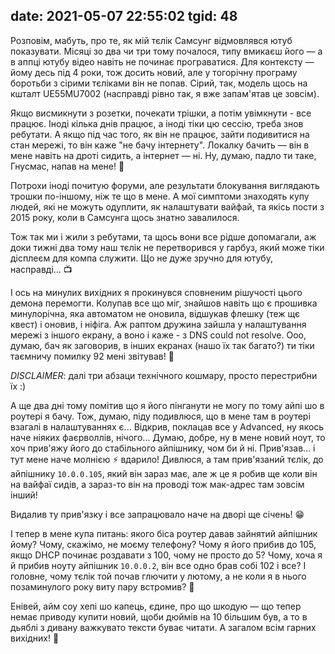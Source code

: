 date: 2021-05-07 22:55:02
tgid: 48
----

Розповім, мабуть, про те, як мій тєлік Самсунг відмовлявся ютуб показувати. Місяці зо два чи три тому почалося, типу вмикаєш його — а в аппці ютубу відео навіть не починає програватися. Для контексту — йому десь під 4 роки, тож досить новий, але у тогорічну програму боротьби з сірими тєліками він не попав. Сірий, так, модель щось на кшталт UE55MU7002 (насправді рівно так, я вже запам'ятав це зовсім).

Якщо висмикнути з розетки, почекати трішки, а потім увімкнути - все працює. Іноді кілька днів працює, а іноді тіки цю сессію, треба знов ребутати. А якщо під час того, як він не працює, зайти подивитися на стан мережі, то він каже "не бачу інтернету". Локалку бачить — він в мене навіть на дроті сидить, а інтернет — ні. Ну, думаю, падло ти таке, Гнусмас, напав на мене! 👹

Потрохи іноді почитую форуми, але результати блокування виглядають трошки по-іншому, ніж те що в мене. А мої симптоми знаходять купу людей, які не можуть одуплити, як налаштувати вайфай, та якісь пости з 2015 року, коли в Самсунга щось знатно завалилося. 

Тож так ми і жили з ребутами, та щось вони все рідше допомагали, аж доки тижні два тому наш тєлік не перетворився у гарбуз, який може тіки дісплеєм для компа служити. Що не дуже зручно для ютубу, насправді… 📺

І ось на минулих вихідних я прокинувся сповненим рішучості цього демона перемогти. Колупав все що міг, знайшов навіть що є прошивка минулорічна, яка автоматом не оновила, відшукав флешку (теж щє квест) і оновив, і ніфіга. Аж раптом дружина зайшла у налаштування мережі з іншого екрану, а воно і каже - з DNS could not resolve. Ооо, думаю, бач як заговорив, в інших екранах (нашо їх так багато?) ти тіки таємничу помилку 92 мені звітував! 🤖

*DISCLAIMER*: далі три абзаци технічного кошмару, просто перестрибни їх :)

А ще два дні тому помітив що я його пінганути не могу по тому айпі шо в роутері я бачу. Тож, думаю, піду подивлюся, що в мене там в роутері взагалі в налаштуваннях є... Відкрив, поклацав все у Advanced, ну якось наче ніяких фаєрволлів, нічого... Думаю, добре, ну в мене новий ноут, то хоч прив'яжу його до стабільного айпішнику, чом би й ні. Прив'язав... і тут мене наче молнією ⚡️ вдарило!  Дивлюся, а там прив'язаний тєлік, до айпішнику `10.0.0.105`, який він зараз має, але ж це я робив ще коли він на вайфаї сидів, а зараз-то він на проводі тож мак-адрес там зовсім інший!

Видалив ту прив'язку і все запрацювало наче на дворі ще січень! 😁

І тепер в мене купа питань: якого біса роутер давав зайнятий айпішник йому? Чому, скажімо, не моєму телефону? Чому я його прибив до 105, якщо DHCP починає роздавати з 100, чому не просто до 5? Чому, хоча я й прибив ноуту айпішник `10.0.0.2`, він все одно брав собі 102 і все? І головне, чому тєлік той почав глючити у лютому, а не коли я в нього позаминулого року виту пару встромив? 🤡

Енівей, айм соу хепі шо капець, єдине, про що шкодую — що тепер немає приводу купити новий, щоби дюймів на 10 більшим був, а то в дьяблі з дивану важкувато тексти буває читати. А загалом всім гарних вихідних! 🎉
